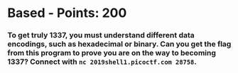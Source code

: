  
# Based - Points: 200

### To get truly 1337, you must understand different data encodings, such as hexadecimal or binary. Can you get the flag from this program to prove you are on the way to becoming 1337? Connect with ```nc 2019shell1.picoctf.com 28758```.
